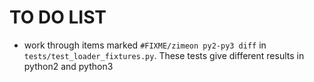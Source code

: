 # TO DO LIST

  * work through items marked `#FIXME/zimeon py2-py3 diff` in `tests/test_loader_fixtures.py`. These tests give different results in python2 and python3
